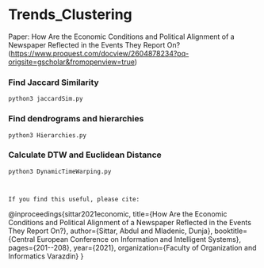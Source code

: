 # Trends_Clustering

Paper: How Are the Economic Conditions and Political Alignment of a Newspaper Reflected in the Events They Report On? (https://www.proquest.com/docview/2604878234?pq-origsite=gscholar&fromopenview=true)

### Find Jaccard Similarity
```
python3 jaccardSim.py
```

### Find dendrograms and hierarchies
```
python3 Hierarchies.py
```

### Calculate DTW and Euclidean Distance
```
python3 DynamicTimeWarping.py



If you find this useful, please cite:

```
@inproceedings{sittar2021economic,
  title={How Are the Economic Conditions and Political Alignment of a Newspaper Reflected in the Events They Report On?},
  author={Sittar, Abdul and Mladenic, Dunja},
  booktitle={Central European Conference on Information and Intelligent Systems},
  pages={201--208},
  year={2021},
  organization={Faculty of Organization and Informatics Varazdin}
}
```
